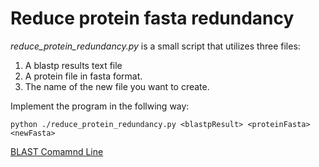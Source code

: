 # Reduce protein fasta redundancy

*reduce_protein_redundancy.py* is a small script that utilizes three files:

1. A blastp results text file <blastpResult>
2. A protein file in fasta format. <proteinFasta>
3. The name of the new file you want to create. <newFasta>

Implement the program in the follwing way:

`python ./reduce_protein_redundancy.py <blastpResult> <proteinFasta> <newFasta>`

[BLAST Comamnd Line](https://www.ncbi.nlm.nih.gov/books/NBK279675/)

